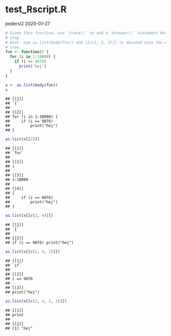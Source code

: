 test\_Rscript.R
================
pedersl2
2020-01-27

``` r
# Given this function, use `trace()` to add a `browser()` statement before the
# stop
# Hint: Use as.list(body(fun)) and [[c(1, 2, 3)]] to descend into the expression
# tree.
fun <- function() {
  for (i in 1:10000) {
    if (i == 9876)
      print('hej')
  }
}

x <- as.list(body(fun))
x
```

    ## [[1]]
    ## `{`
    ## 
    ## [[2]]
    ## for (i in 1:10000) {
    ##     if (i == 9876) 
    ##         print("hej")
    ## }

``` r
as.list(x[[2]])
```

    ## [[1]]
    ## `for`
    ## 
    ## [[2]]
    ## i
    ## 
    ## [[3]]
    ## 1:10000
    ## 
    ## [[4]]
    ## {
    ##     if (i == 9876) 
    ##         print("hej")
    ## }

``` r
as.list(x[[c(2, 4)]])
```

    ## [[1]]
    ## `{`
    ## 
    ## [[2]]
    ## if (i == 9876) print("hej")

``` r
as.list(x[[c(2, 4, 2)]])
```

    ## [[1]]
    ## `if`
    ## 
    ## [[2]]
    ## i == 9876
    ## 
    ## [[3]]
    ## print("hej")

``` r
as.list(x[[c(2, 4, 2, 3)]])
```

    ## [[1]]
    ## print
    ## 
    ## [[2]]
    ## [1] "hej"
